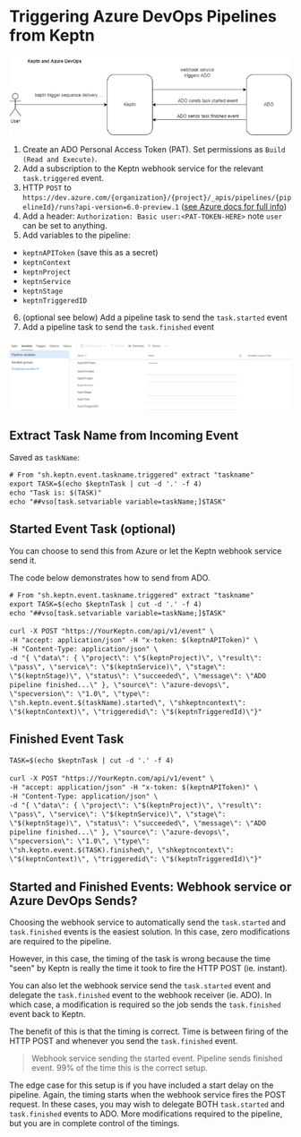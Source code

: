 # Triggering Azure DevOps Pipelines from Keptn

![overview](assets/images/ado_overview.png)


1. Create an ADO Personal Access Token (PAT). Set permissions as `Build (Read and Execute)`.
2. Add a subscription to the Keptn webhook service for the relevant `task.triggered` event.
3. HTTP `POST` to `https://dev.azure.com/{organization}/{project}/_apis/pipelines/{pipelineId}/runs?api-version=6.0-preview.1` ([see Azure docs for full info](https://docs.microsoft.com/en-us/rest/api/azure/devops/pipelines/runs/run-pipeline?view=azure-devops-rest-6.0))
4. Add a header: `Authorization: Basic user:<PAT-TOKEN-HERE>` note `user` can be set to anything.
5. Add variables to the pipeline:

- `keptnAPIToken` (save this as a secret)
- `keptnContext`
- `keptnProject`
- `keptnService`
- `keptnStage`
- `keptnTriggeredID`

6. (optional see below) Add a pipeline task to send the `task.started` event
7. Add a pipeline task to send the `task.finished` event

![variables](assets/images/ado_variables.png)

## Extract Task Name from Incoming Event

Saved as `taskName`:
```
# From "sh.keptn.event.taskname.triggered" extract "taskname"
export TASK=$(echo $keptnTask | cut -d '.' -f 4)
echo "Task is: $(TASK)"
echo "##vso[task.setvariable variable=taskName;]$TASK"
```

## Started Event Task (optional)

You can choose to send this from Azure or let the Keptn webhook service send it.

The code below demonstrates how to send from ADO.

```
# From "sh.keptn.event.taskname.triggered" extract "taskname"
export TASK=$(echo $keptnTask | cut -d '.' -f 4)
echo "##vso[task.setvariable variable=taskName;]$TASK"

curl -X POST "https://YourKeptn.com/api/v1/event" \
-H "accept: application/json" -H "x-token: $(keptnAPIToken)" \
-H "Content-Type: application/json" \
-d "{ \"data\": { \"project\": \"$(keptnProject)\", \"result\": \"pass\", \"service\": \"$(keptnService)\", \"stage\": \"$(keptnStage)\", \"status\": \"succeeded\", \"message\": \"ADO pipeline finished...\" }, \"source\": \"azure-devops\", \"specversion\": \"1.0\", \"type\": \"sh.keptn.event.$(taskName).started\", \"shkeptncontext\": \"$(keptnContext)\", \"triggeredid\": \"$(keptnTriggeredId)\"}"
```

## Finished Event Task
```
TASK=$(echo $keptnTask | cut -d '.' -f 4)

curl -X POST "https://YourKeptn.com/api/v1/event" \
-H "accept: application/json" -H "x-token: $(keptnAPIToken)" \
-H "Content-Type: application/json" \
-d "{ \"data\": { \"project\": \"$(keptnProject)\", \"result\": \"pass\", \"service\": \"$(keptnService)\", \"stage\": \"$(keptnStage)\", \"status\": \"succeeded\", \"message\": \"ADO pipeline finished...\" }, \"source\": \"azure-devops\", \"specversion\": \"1.0\", \"type\": \"sh.keptn.event.$(TASK).finished\", \"shkeptncontext\": \"$(keptnContext)\", \"triggeredid\": \"$(keptnTriggeredId)\"}"
```

## Started and Finished Events: Webhook service or Azure DevOps Sends?

Choosing the webhook service to automatically send the `task.started` and `task.finished` events is the easiest solution. In this case, zero modifications are required to the pipeline.

However, in this case, the timing of the task is wrong because the time "seen" by Keptn is really the time it took to fire the HTTP POST (ie. instant).

You can also let the webhook service send the `task.started` event and delegate the `task.finished` event to the webhook receiver (ie. ADO). In which case, a modification is required so the job sends the `task.finished` event back to Keptn.

The benefit of this is that the timing is correct. Time is between firing of the HTTP POST and whenever you send the `task.finished` event.

> Webhook service sending the started event. Pipeline sends finished event. 99% of the time this is the correct setup.

The edge case for this setup is if you have included a start delay on the pipeline. Again, the timing starts when the webhook service fires the POST request. In these cases, you may wish to delegate BOTH `task.started` and `task.finished` events to ADO. More modifications required to the pipeline, but you are in complete control of the timings.

